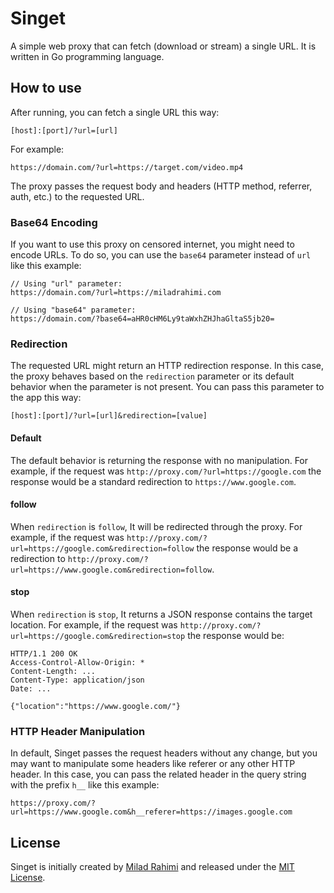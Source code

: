 # Singet

A simple web proxy that can fetch (download or stream) a single URL.
It is written in Go programming language.

## How to use

After running, you can fetch a single URL this way:

```
[host]:[port]/?url=[url]
```

For example:

```
https://domain.com/?url=https://target.com/video.mp4
```

The proxy passes the request body and headers (HTTP method, referrer, auth, etc.) to the requested URL.

### Base64 Encoding

If you want to use this proxy on censored internet, you might need to encode URLs.
To do so, you can use the `base64` parameter instead of `url` like this example:

```
// Using "url" parameter:
https://domain.com/?url=https://miladrahimi.com

// Using "base64" parameter:
https://domain.com/?base64=aHR0cHM6Ly9taWxhZHJhaGltaS5jb20=
```

### Redirection

The requested URL might return an HTTP redirection response.
In this case, the proxy behaves based on the `redirection` parameter or its default behavior when the parameter is not present.
You can pass this parameter to the app this way:

```
[host]:[port]/?url=[url]&redirection=[value]
```

#### Default

The default behavior is returning the response with no manipulation.
For example, if the request was `http://proxy.com/?url=https://google.com` the response would be a standard redirection
to `https://www.google.com`.

#### follow

When `redirection` is `follow`, It will be redirected through the proxy.
For example, if the request was `http://proxy.com/?url=https://google.com&redirection=follow` the response would be a
redirection to `http://proxy.com/?url=https://www.google.com&redirection=follow`.

#### stop

When `redirection` is `stop`, It returns a JSON response contains the target location.
For example, if the request was `http://proxy.com/?url=https://google.com&redirection=stop` the response would be:

```
HTTP/1.1 200 OK
Access-Control-Allow-Origin: *
Content-Length: ...
Content-Type: application/json
Date: ...

{"location":"https://www.google.com/"}
```

### HTTP Header Manipulation

In default, Singet passes the request headers without any change,
but you may want to manipulate some headers like referer or any other HTTP header.
In this case, you can pass the related header in the query string with the prefix `h__` like this example:

```
https://proxy.com/?url=https://www.google.com&h__referer=https://images.google.com
```

## License
Singet is initially created by [Milad Rahimi](http://miladrahimi.com)
and released under the [MIT License](http://opensource.org/licenses/mit-license.php).

